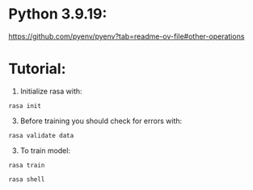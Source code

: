 # Python 3.9.19:
https://github.com/pyenv/pyenv?tab=readme-ov-file#other-operations

# Tutorial:
1. Initialize rasa with:
```
rasa init
```
3. Before training you should check for errors with:
```
rasa validate data
```
3. To train model:
```
rasa train
```
```
rasa shell
```
